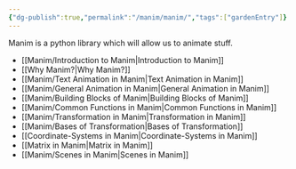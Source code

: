 ```yaml
---
{"dg-publish":true,"permalink":"/manim/manim/","tags":["gardenEntry"]}
---
```



Manim is a python library which will allow us to animate stuff.

- [[Manim/Introduction to Manim\|Introduction to Manim]]
- [[Why Manim?\|Why Manim?]]
- [[Manim/Text Animation in Manim\|Text Animation in Manim]]
- [[Manim/General Animation in Manim\|General Animation in Manim]]
- [[Manim/Building Blocks of Manim\|Building Blocks of Manim]]
- [[Manim/Common Functions in Manim\|Common Functions in Manim]]
- [[Manim/Transformation in Manim\|Transformation in Manim]]
- [[Manim/Bases of Transformation\|Bases of Transformation]]
- [[Coordinate-Systems in Manim\|Coordinate-Systems in Manim]]
- [[Matrix in Manim\|Matrix in Manim]]
- [[Manim/Scenes in Manim\|Scenes in Manim]]